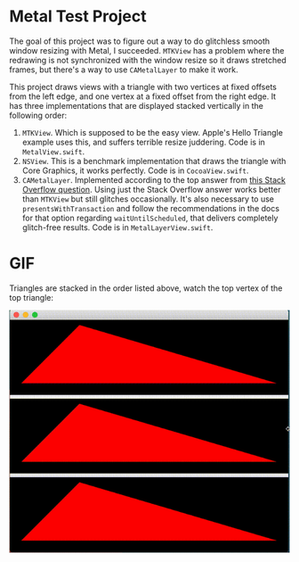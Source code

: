 # Metal Test Project

The goal of this project was to figure out a way to do glitchless smooth window resizing with Metal, I succeeded. `MTKView` has a problem where the redrawing is not synchronized with the window resize so it draws stretched frames, but there's a way to use `CAMetalLayer` to make it work.

This project draws views with a triangle with two vertices at fixed offsets from the left edge, and one vertex at a fixed offset from the right edge. It has three implementations that are displayed stacked vertically in the following order:

1. `MTKView`. Which is supposed to be the easy view. Apple's Hello Triangle example uses this, and suffers terrible resize juddering. Code is in `MetalView.swift`.
2. `NSView`. This is a benchmark implementation that draws the triangle with Core Graphics, it works perfectly. Code is in `CocoaView.swift`.
3. `CAMetalLayer`. Implemented according to the top answer from [this Stack Overflow question](https://stackoverflow.com/questions/45375548/resizing-mtkview-scales-old-content-before-redraw). Using just the Stack Overflow answer works better than `MTKView` but still glitches occasionally. It's also necessary to use `presentsWithTransaction` and follow the recommendations in the docs for that option regarding `waitUntilScheduled`, that delivers completely glitch-free results. Code is in `MetalLayerView.swift`.

# GIF

Triangles are stacked in the order listed above, watch the top vertex of the top triangle:

![Screen Recording](img/metal_triangles.gif)
